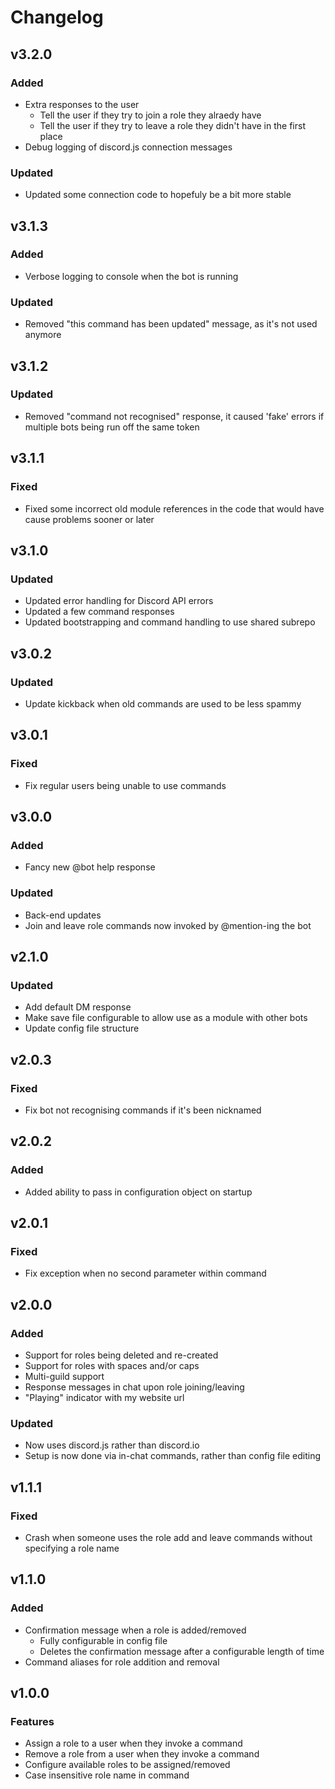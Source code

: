 # Changelog

## v3.2.0

### Added

- Extra responses to the user
	- Tell the user if they try to join a role they alraedy have
	- Tell the user if they try to leave a role they didn't have in the first place
- Debug logging of discord.js connection messages

### Updated

- Updated some connection code to hopefuly be a bit more stable

## v3.1.3

### Added

- Verbose logging to console when the bot is running

### Updated

- Removed "this command has been updated" message, as it's not used anymore

## v3.1.2

### Updated

- Removed "command not recognised" response, it caused 'fake' errors if multiple bots being run off the same token

## v3.1.1

### Fixed

- Fixed some incorrect old module references in the code that would have cause problems sooner or later

## v3.1.0

### Updated

- Updated error handling for Discord API errors
- Updated a few command responses
- Updated bootstrapping and command handling to use shared subrepo

## v3.0.2

### Updated

- Update kickback when old commands are used to be less spammy

## v3.0.1

### Fixed

- Fix regular users being unable to use commands

## v3.0.0

### Added

- Fancy new @bot help response

### Updated
- Back-end updates
- Join and leave role commands now invoked by @mention-ing the bot

## v2.1.0

### Updated

- Add default DM response
- Make save file configurable to allow use as a module with other bots
- Update config file structure

## v2.0.3

### Fixed

- Fix bot not recognising commands if it's been nicknamed

## v2.0.2

### Added

- Added ability to pass in configuration object on startup

## v2.0.1

### Fixed
- Fix exception when no second parameter within command

## v2.0.0

### Added

- Support for roles being deleted and re-created
- Support for roles with spaces and/or caps
- Multi-guild support
- Response messages in chat upon role joining/leaving
- "Playing" indicator with my website url

### Updated

- Now uses discord.js rather than discord.io
- Setup is now done via in-chat commands, rather than config file editing

## v1.1.1

### Fixed

- Crash when someone uses the role add and leave commands without specifying a role name

## v1.1.0

### Added

- Confirmation message when a role is added/removed
	- Fully configurable in config file
	- Deletes the confirmation message after a configurable length of time
- Command aliases for role addition and removal

## v1.0.0

### Features

- Assign a role to a user when they invoke a command
- Remove a role from a user when they invoke a command
- Configure available roles to be assigned/removed
- Case insensitive role name in command

